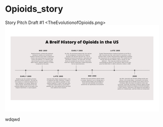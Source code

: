 # Opioids_story
Story Pitch Draft #1
<TheEvolutionofOpioids.png>
![My Image](TheEvolutionofOpioids.png)

wdqwd

